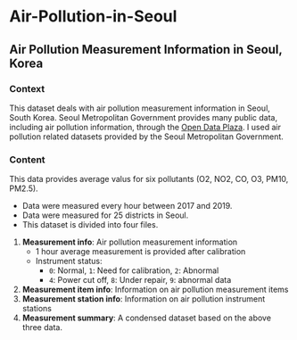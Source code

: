 # Air-Pollution-in-Seoul
## Air Pollution Measurement Information in Seoul, Korea

### Context
This dataset deals with air pollution measurement information in Seoul, South Korea.
Seoul Metropolitan Government provides many public data, including air pollution information, through the [Open Data Plaza](https://data.seoul.go.kr/).
I used air pollution related datasets provided by the Seoul Metropolitan Government. 

### Content
This data provides average valus for six pollutants (O2, NO2, CO, O3, PM10, PM2.5).
- Data were measured every hour between 2017 and 2019.
- Data were measured for 25 districts in Seoul.
- This dataset is divided into four files.

1. **Measurement info**: Air pollution measurement information
    - 1 hour average measurement is provided after calibration
    - Instrument status:
      - `0`: Normal, `1`: Need for calibration, `2`: Abnormal
      - `4`: Power cut off, `8`: Under repair, `9`: abnormal data
2. **Measurement item info**: Information on air pollution measurement items
3. **Measurement station info**: Information on air pollution instrument stations
4. **Measurement summary**: A condensed dataset based on the above three data.
